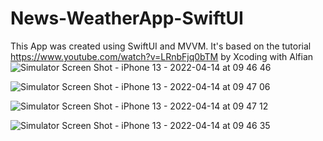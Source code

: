 # News-WeatherApp-SwiftUI
This App was created using SwiftUI and  MVVM. It's based on the tutorial https://www.youtube.com/watch?v=LRnbFjq0bTM by Xcoding with Alfian
![Simulator Screen Shot - iPhone 13 - 2022-04-14 at 09 46 46](https://user-images.githubusercontent.com/70447451/163406551-2f05a5f3-098e-49c7-915f-e3e6dcc16d7d.png)

![Simulator Screen Shot - iPhone 13 - 2022-04-14 at 09 47 06](https://user-images.githubusercontent.com/70447451/163406569-9b83c7ca-94c2-4932-8d49-9f7d057afeec.png)

![Simulator Screen Shot - iPhone 13 - 2022-04-14 at 09 47 12](https://user-images.githubusercontent.com/70447451/163406578-17e0cc77-fc4e-4632-8d58-b3aa7b984b6f.png)

![Simulator Screen Shot - iPhone 13 - 2022-04-14 at 09 46 35](https://user-images.githubusercontent.com/70447451/163406703-fd0a4323-6473-4108-b70c-b139e04afb76.png)
